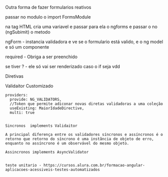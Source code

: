Outra forma de fazer formularios reativos 

passar no modulo o import FormsModule

na tag HTML cria uma variavel e passar para ela o ngforms
e passar o no (ngSubimit) o metodo

ngForm - instancia validadora e ve se o formulario está valido, e o ng model e só um componente 

required -  Obriga a ser preenchido

se tiver ? - ele só vai ser renderizado caso o if seja vdd


Diretivas

Validaitor Customizado 

    providers:
      provide: NG_VALIDATORS,
      //Token que permite adiconar novas diretas validadoras a uma coleção
      useExisting: MaiorIdadeDirective,
      multi: true


    Sincronos  implements Validaitor

    A principal diferença entre os validadores síncronos e assíncronos é o retorno que retorno do síncrono é uma instância de objeto de erro, enquanto no assíncrono é um observável do mesmo objeto.

    Assincronos implements AsyncValidator


    teste unitario - https://cursos.alura.com.br/formacao-angular-aplicacoes-acessiveis-testes-automatizados


    